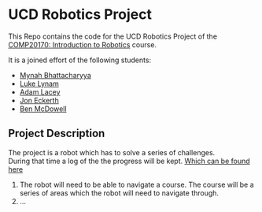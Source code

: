 # UCD Robotics Project

This Repo contains the code for the UCD Robotics Project of the [COMP20170: Introduction to Robotics](https://hub.ucd.ie/usis/!W_HU_MENU.P_PUBLISH?p_tag=MODULE&MODULE=COMP20170) course.

It is a joined effort of the following students:
- [Mynah Bhattacharyya](https://github.com/mynah-bird)
- [Luke Lynam](https://github.com/Wyvern42)
- [Adam Lacey](https://github.com/Ha7cher)
- [Jon Eckerth](https://github.com/Jo-Eck)
- [Ben McDowell](https://github.com/Benmc1) 


## Project Description
The project is a robot which has to solve a series of challenges.  <br>
During that time a log of the the progress will be kept. [Which can be found here](ttps://docs.google.com/document/d/1BcbkquZ09W94oCHA4IotyMSPyje_6-qT3gi7uaeBphA/edit?usp=sharing)  <br>

1. The robot will need to be able to navigate a course. The course will be a series of areas which the robot will need to navigate through.
2. ...